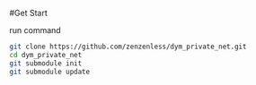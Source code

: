 #Get Start

run command

``` sh
git clone https://github.com/zenzenless/dym_private_net.git
cd dym_private_net
git submodule init
git submodule update
```